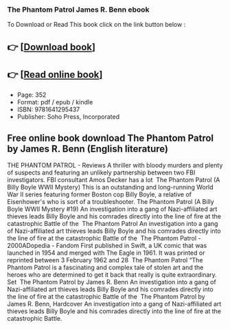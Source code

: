 ### The Phantom Patrol James R. Benn ebook

To Download or Read This book click on the link button below :

## 👉  [**[Download book](http://filesbooks.info/download.php?group=book&from=github.com&id=717158&lnk=1063 "Download book")**]

## 👉  [**[Read online book](http://filesbooks.info/download.php?group=book&from=github.com&id=717158&lnk=1063 "Read online book")**]


* Page: 352
* Format: pdf / epub / kindle
* ISBN: 9781641295437
* Publisher: Soho Press, Incorporated



## Free online book download The Phantom Patrol by James R. Benn (English literature)



 THE PHANTOM PATROL - Reviews A thriller with bloody murders and plenty of suspects and featuring an unlikely partnership between two FBI investigators. FBI consultant Amos Decker has a lot 
 The Phantom Patrol (A Billy Boyle WWII Mystery) This is an outstanding and long-running World War II series featuring former Boston cop Billy Boyle, a relative of Eisenhower&#039;s who is sort of a troubleshooter.
 The Phantom Patrol (A Billy Boyle WWII Mystery #19) An investigation into a gang of Nazi-affiliated art thieves leads Billy Boyle and his comrades directly into the line of fire at the catastrophic Battle of the 
 The Phantom Patrol An investigation into a gang of Nazi-affiliated art thieves leads Billy Boyle and his comrades directly into the line of fire at the catastrophic Battle of the 
 The Phantom Patrol - 2000ADopedia - Fandom First published in Swift, a UK comic that was launched in 1954 and merged with The Eagle in 1961. It was printed or reprinted between 3 February 1962 and 28 
 The Phantom Patrol “The Phantom Patrol is a fascinating and complex tale of stolen art and the heroes who are determined to get it back that really is quite extraordinary. Set 
 The Phantom Patrol by James R. Benn An investigation into a gang of Nazi-affiliated art thieves leads Billy Boyle and his comrades directly into the line of fire at the catastrophic Battle of the 
 The Phantom Patrol by James R. Benn, Hardcover An investigation into a gang of Nazi-affiliated art thieves leads Billy Boyle and his comrades directly into the line of fire at the catastrophic Battle.





